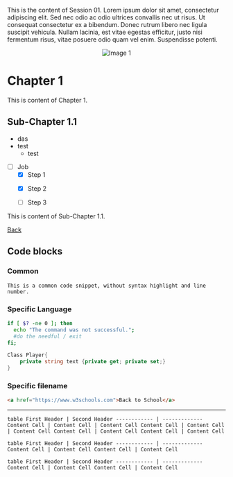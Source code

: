 This is the content of Session 01. Lorem ipsum dolor sit amet, consectetur adipiscing elit. Sed nec odio ac odio ultrices convallis nec ut risus. Ut consequat consectetur ex a bibendum. Donec rutrum libero nec ligula suscipit vehicula. Nullam lacinia, est vitae egestas efficitur, justo nisi fermentum risus, vitae posuere odio quam vel enim. Suspendisse potenti.

<p style="text-align: center;">
    <img src="image1.jpg" alt="Image 1">
</p>

# Chapter 1

This is content of Chapter 1.

## Sub-Chapter 1.1

- das
- test
    -   test

- [ ] Job
    -   [x] Step 1
  + [x] Step 2
  + [ ] Step 3



This is content of Sub-Chapter 1.1.

[<i class="fas fa-arrow-left"></i> Back](index.html)

## Code blocks

### Common

```
This is a common code snippet, without syntax highlight and line number.
```

### Specific Language

```bash
if [ $? -ne 0 ]; then
  echo "The command was not successful.";
  #do the needful / exit
fi;
```

```csharp
Class Player{
    private string text {private get; private set;}
}
```

### Specific filename

```html
<a href="https://www.w3schools.com">Back to School</a>
```

---

``table
First Header | Second Header
------------ | -------------
Content Cell | Content Cell | Content Cell
Content Cell | Content Cell | Content Cell
Content Cell | Content Cell
Content Cell | Content Cell
``

``table
First Header | Second Header
------------ | -------------
Content Cell | Content Cell
Content Cell | Content Cell
``

``table
First Header | Second Header
------------ | -------------
Content Cell | Content Cell
Content Cell | Content Cell
``